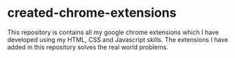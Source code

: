 # created-chrome-extensions
This repository is contains all my google chrome extensions which I have developed using my HTML, CSS and Javascript skills. The extensions I have added in this repository solves the real world problems.
